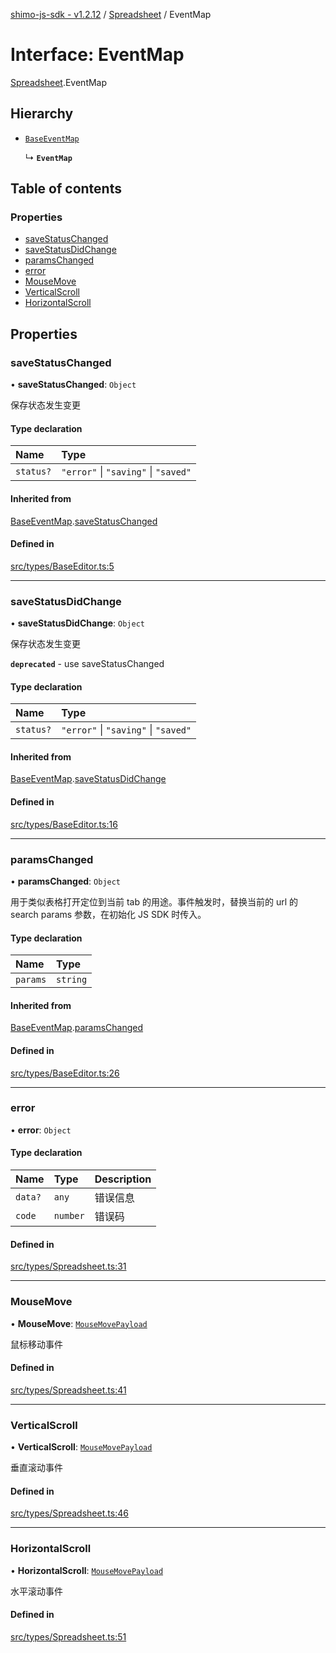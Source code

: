 [shimo-js-sdk - v1.2.12](/README.md) / [Spreadsheet](/modules/Spreadsheet.md) / EventMap

# Interface: EventMap

[Spreadsheet](/modules/Spreadsheet.md).EventMap

## Hierarchy

- [`BaseEventMap`](/interfaces/BaseEventMap.md)

  ↳ **`EventMap`**

## Table of contents

### Properties

- [saveStatusChanged](/interfaces/Spreadsheet.EventMap.md#savestatuschanged)
- [saveStatusDidChange](/interfaces/Spreadsheet.EventMap.md#savestatusdidchange)
- [paramsChanged](/interfaces/Spreadsheet.EventMap.md#paramschanged)
- [error](/interfaces/Spreadsheet.EventMap.md#error)
- [MouseMove](/interfaces/Spreadsheet.EventMap.md#mousemove)
- [VerticalScroll](/interfaces/Spreadsheet.EventMap.md#verticalscroll)
- [HorizontalScroll](/interfaces/Spreadsheet.EventMap.md#horizontalscroll)

## Properties

### saveStatusChanged

• **saveStatusChanged**: `Object`

保存状态发生变更

#### Type declaration

| Name | Type |
| :------ | :------ |
| `status?` | ``"error"`` \| ``"saving"`` \| ``"saved"`` |

#### Inherited from

[BaseEventMap](/interfaces/BaseEventMap.md).[saveStatusChanged](/interfaces/BaseEventMap.md#savestatuschanged)

#### Defined in

[src/types/BaseEditor.ts:5](https://github.com/byte9527/shimo-js-sdk/blob/main/src/types/BaseEditor.ts#L5)

___

### saveStatusDidChange

• **saveStatusDidChange**: `Object`

保存状态发生变更

**`deprecated`** - use saveStatusChanged

#### Type declaration

| Name | Type |
| :------ | :------ |
| `status?` | ``"error"`` \| ``"saving"`` \| ``"saved"`` |

#### Inherited from

[BaseEventMap](/interfaces/BaseEventMap.md).[saveStatusDidChange](/interfaces/BaseEventMap.md#savestatusdidchange)

#### Defined in

[src/types/BaseEditor.ts:16](https://github.com/byte9527/shimo-js-sdk/blob/main/src/types/BaseEditor.ts#L16)

___

### paramsChanged

• **paramsChanged**: `Object`

用于类似表格打开定位到当前 tab 的用途。事件触发时，替换当前的 url 的 search params 参数，在初始化 JS SDK 时传入。

#### Type declaration

| Name | Type |
| :------ | :------ |
| `params` | `string` |

#### Inherited from

[BaseEventMap](/interfaces/BaseEventMap.md).[paramsChanged](/interfaces/BaseEventMap.md#paramschanged)

#### Defined in

[src/types/BaseEditor.ts:26](https://github.com/byte9527/shimo-js-sdk/blob/main/src/types/BaseEditor.ts#L26)

___

### error

• **error**: `Object`

#### Type declaration

| Name | Type | Description |
| :------ | :------ | :------ |
| `data?` | `any` | 错误信息 |
| `code` | `number` | 错误码 |

#### Defined in

[src/types/Spreadsheet.ts:31](https://github.com/byte9527/shimo-js-sdk/blob/main/src/types/Spreadsheet.ts#L31)

___

### MouseMove

• **MouseMove**: [`MouseMovePayload`](/interfaces/MouseMovePayload.md)

鼠标移动事件

#### Defined in

[src/types/Spreadsheet.ts:41](https://github.com/byte9527/shimo-js-sdk/blob/main/src/types/Spreadsheet.ts#L41)

___

### VerticalScroll

• **VerticalScroll**: [`MouseMovePayload`](/interfaces/MouseMovePayload.md)

垂直滚动事件

#### Defined in

[src/types/Spreadsheet.ts:46](https://github.com/byte9527/shimo-js-sdk/blob/main/src/types/Spreadsheet.ts#L46)

___

### HorizontalScroll

• **HorizontalScroll**: [`MouseMovePayload`](/interfaces/MouseMovePayload.md)

水平滚动事件

#### Defined in

[src/types/Spreadsheet.ts:51](https://github.com/byte9527/shimo-js-sdk/blob/main/src/types/Spreadsheet.ts#L51)
